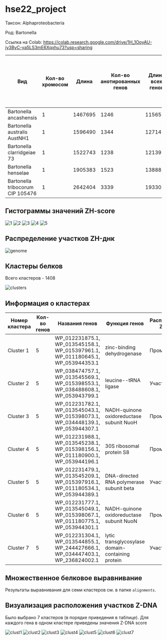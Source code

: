 # hse22_project
Таксон: Alphaproteobacteria

Род: Bartonella

Ссылка на Colab: https://colab.research.google.com/drive/1H_1OoyAU-jy3ByC-ya5LS3mE6Xqxhu73?usp=sharing

| **Вид** | **Кол-во хромосом** | **Длина** | **Кол-во анотированных генов** | **Длина всех генов** | **Доля анотированных генов** | **Кол-во предсказанных участков z-dna** | **Кол-во участков с zh-score >500 и их общая длина** |
| ------------- | ------------- |--------------------| ---- | --- | --- | --- | -- |
| Bartonella ancashensis| 1 | 1467695 | 1246 | 1156515 | 78.80% | 1467695 | 2481; 24480  |
| Bartonella australis AustNH1| 1 | 1596490 | 1344 | 1271412 | 79.64% | 1596490 | 5823; 55820 |
| Bartonella clarridgeiae 73| 1 | 1522743 | 1238 | 1213959 | 79.72% | 1522743 | 1832; 17956 |
| Bartonella henselae| 1 | 1905383 | 1523 | 1388804 | 72.89% | 1905383 | 3403; 33394 |
| Bartonella tribocorum CIP 105476| 1 | 2642404 | 3339 | 1933078 | 73.16% | 2642404 | 5598; 54834  |

## Гистограммы значений ZH-score 
![1](https://user-images.githubusercontent.com/93256219/173463741-6d53c863-fdfa-486d-9531-781e2d31e9d7.png)
![2](https://user-images.githubusercontent.com/93256219/173463747-4370a112-023d-43fe-988d-d610530fe610.png)
![3](https://user-images.githubusercontent.com/93256219/173463750-5c81a4e9-ba77-42e1-a9a8-593181ce7ecb.png)
![4](https://user-images.githubusercontent.com/93256219/173463751-fbf4ba4b-1d40-4966-8adc-08689937091d.png)
![5](https://user-images.githubusercontent.com/93256219/173463752-c597cd30-ce06-4183-8c5f-e375b007740f.png)

## Распределение участков ZH-днк
![genome](https://user-images.githubusercontent.com/93256219/173463923-9570029e-4bea-4667-9b43-f55f48d6f9fc.png)

## Кластеры белков
Всего кластеров - 1408

![clusters](https://user-images.githubusercontent.com/93256219/173464339-cb2b1254-7313-4b79-ad56-d4d9617e38f1.png)

## Информация о кластерах
| **Номер кластера** | **Кол-во генов** | **Названия генов** | **Функция генов** | **Расположение Z-ДНК** | **Z-DNA score** | 
| ------------- | ------------- |--------------------| ---- | --- | ----- |
| Cluster 1| 5| WP_012231875.1, WP_013545158.1, WP_015397961.1, WP_011180645.1, WP_053944353.1 |zinc-binding dehydrogenase | Промотор | См. ниже | 
| Cluster 2| 5 | WP_038474757.1, WP_013545569.1, WP_015398553.1, WP_038488608.1, WP_053943799.1	 | leucine--tRNA ligase | Участок гена | См. ниже | 
| Cluster 3| 5 | WP_012231782.1, WP_013545043.1, WP_015398073.1, WP_034448139.1, WP_053944307.1	 | NADH-quinone oxidoreductase subunit NuoH | Промотор | См. ниже |
| Cluster 4| 5 |WP_012231988.1, WP_013545238.1, WP_015398156.1, WP_011180900.1, WP_053944196.1 | 30S ribosomal protein S8 |  Промотор | См. ниже |
| Cluster 5| 5 | WP_012231479.1, WP_013545209.1, WP_015397916.1, WP_011180534.1, WP_053944389.1 | DNA-directed RNA polymerase subunit beta | Участок гена | См. ниже |
| Cluster 6| 5 | WP_012231777.1, WP_013545049.1, WP_015398067.1, WP_011180775.1, WP_053944301.1 | NADH-quinone oxidoreductase subunit NuoN | Промотор | См. ниже |
| Cluster 7| 5 | WP_012231304.1, WP_013544855.1, WP_244427666.1, WP_034447403.1, WP_236824002.1 | lytic transglycosylase domain-containing protein | Участок гена | См. ниже |

## Множественное белковое выравнивание
Результаты выравнивания для семи кластеров см. в папке `alignments`.

## Визуализация расположения участков Z-DNA
Было выбрано 7 кластеров (в порядке приведения в таблице). Для каждого гена в одном кластере приведены значения Z-DNA score

![clust1](https://user-images.githubusercontent.com/93256219/173468265-07296c42-829e-439c-a3ba-1ec3a2abe57f.png)
![clust2](https://user-images.githubusercontent.com/93256219/173468269-bf0242ba-8b2e-40c1-ab51-5f2c6285f8dd.png)
![clust3](https://user-images.githubusercontent.com/93256219/173468271-a58bbfc0-4815-4a03-9733-3949f978704a.png)
![clust4](https://user-images.githubusercontent.com/93256219/173468273-d1361908-02b4-447d-9484-cb4df3bee206.png)
![clust5](https://user-images.githubusercontent.com/93256219/173468274-0f127b3f-a034-47e9-9e24-7682dd445bb1.png)
![clust6](https://user-images.githubusercontent.com/93256219/173468275-a583a942-3317-4123-aa0e-f753e44fb19a.png)
![clust7](https://user-images.githubusercontent.com/93256219/173468267-1faf917d-4bc4-427f-aba3-5b744576ce60.png)

